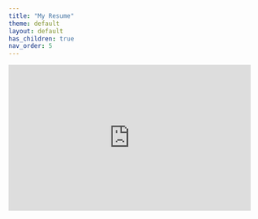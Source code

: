 ```yaml
---
title: "My Resume"
theme: default
layout: default
has_children: true
nav_order: 5
---
```


<iframe src="https://onedrive.live.com/embed?cid=6D17A4362C1AAE2F&amp;resid=6D17A4362C1AAE2F%2124464&amp;authkey=AC3qwzU9mWoBDyM&amp;em=2&amp;wdStartOn=1" width="476px" height="288px" frameborder="0">This is an embedded <a target="_blank" href="https://office.com">Microsoft Office</a> PDF, powered by <a target="_blank" href="https://office.com/webapps">Office</a>.</iframe>
